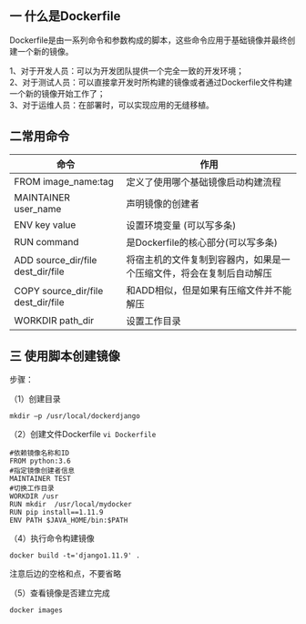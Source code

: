 ## 一 什么是Dockerfile

Dockerfile是由一系列命令和参数构成的脚本，这些命令应用于基础镜像并最终创建一个新的镜像。

1、对于开发人员：可以为开发团队提供一个完全一致的开发环境；  
2、对于测试人员：可以直接拿开发时所构建的镜像或者通过Dockerfile文件构建一个新的镜像开始工作了；  
3、对于运维人员：在部署时，可以实现应用的无缝移植。

## 二常用命令

命令 | 作用  
---|---  
FROM image_name:tag | 定义了使用哪个基础镜像启动构建流程  
MAINTAINER user_name | 声明镜像的创建者  
ENV key value | 设置环境变量 (可以写多条)  
RUN command | 是Dockerfile的核心部分(可以写多条)  
ADD source_dir/file dest_dir/file | 将宿主机的文件复制到容器内，如果是一个压缩文件，将会在复制后自动解压  
COPY source_dir/file dest_dir/file | 和ADD相似，但是如果有压缩文件并不能解压  
WORKDIR path_dir | 设置工作目录  
  
## 三 使用脚本创建镜像

步骤：

（1）创建目录

    
    
    mkdir –p /usr/local/dockerdjango

（2）创建文件Dockerfile `vi Dockerfile`

    
    
    #依赖镜像名称和ID
    FROM python:3.6
    #指定镜像创建者信息
    MAINTAINER TEST
    #切换工作目录
    WORKDIR /usr
    RUN mkdir  /usr/local/mydocker
    RUN pip install==1.11.9
    ENV PATH $JAVA_HOME/bin:$PATH

（4）执行命令构建镜像

    
    
    docker build -t='django1.11.9' .

注意后边的空格和点，不要省略

（5）查看镜像是否建立完成

    
    
    docker images

